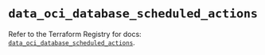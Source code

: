 # `data_oci_database_scheduled_actions`

Refer to the Terraform Registry for docs: [`data_oci_database_scheduled_actions`](https://registry.terraform.io/providers/oracle/oci/7.19.0/docs/data-sources/database_scheduled_actions).
